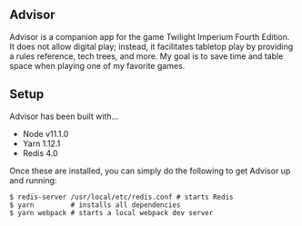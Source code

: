 ## Advisor

Advisor is a companion app for the game Twilight Imperium Fourth Edition. It does not allow digital play; instead, it facilitates tabletop play by providing a rules reference, tech trees, and more. My goal is to save time and table space when playing one of my favorite games.

## Setup

Advisor has been built with...
* Node v11.1.0
* Yarn 1.12.1
* Redis 4.0

Once these are installed, you can simply do the following to get Advisor up and running:

```
$ redis-server /usr/local/etc/redis.conf # starts Redis
$ yarn         # installs all dependencies
$ yarn webpack # starts a local webpack dev server
```
